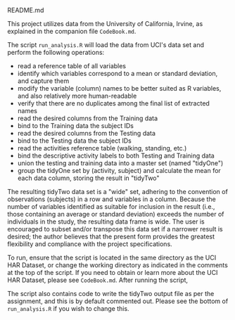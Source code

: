 README.md

This project utilizes data from the University of California, Irvine, as explained in the companion file `CodeBook.md`.

The script `run_analysis.R` will load the data from UCI's data set and perform the following operations:

- read a reference table of all variables 
- identify which variables correspond to a mean or standard deviation, and capture them
- modify the variable (column) names to be better suited as R variables, and also relatively more human-readable
- verify that there are no duplicates among the final list of extracted names
- read the desired columns from the Training data
- bind to the Training data the subject IDs
- read the desired columns from the Testing data
- bind to the Testing data the subject IDs
- read the activities reference table (walking, standing, etc.)
- bind the descriptive activity labels to both Testing and Training data
- union the testing and training data into a master set (named "tidyOne")
- group the tidyOne set by (activity, subject) and calculate the mean for each data column, storing the result in "tidyTwo"

The resulting tidyTwo data set is a "wide" set, adhering to the convention of observations (subjects) in a row and variables in a column.  Because the number of variables identified as suitable for inclusion in the result (i.e., those containing an average or standard deviation) exceeds the number of individuals in the study, the resulting data frame is wide.  The user is encouraged to subset and/or transpose this data set if a narrower result is desired; the author believes that the present form provides the greatest flexibility and compliance with the project specifications.

To run, ensure that the script is located in the same directory as the UCI HAR Dataset, or change the working directory as indicated in the comments at the top of the script.  If you need to obtain or learn more about the UCI HAR Dataset, please see `CodeBook.md`.  After running the script, 

The script also contains code to write the tidyTwo output file as per the assignment, and this is by default commented out.  Please see the bottom of `run_analysis.R` if you wish to change this.


